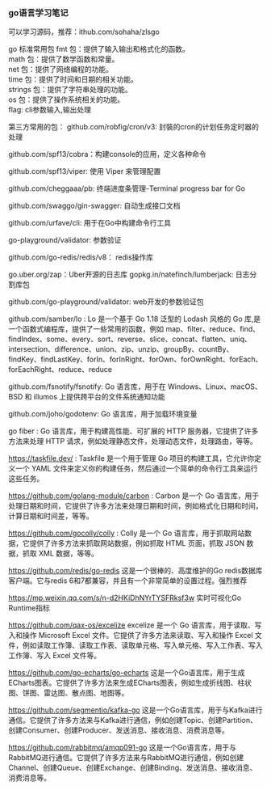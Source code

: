 ### go语言学习笔记

可以学习源码，推荐：ithub.com/sohaha/zlsgo

go 标准常用包
fmt 包：提供了输入输出和格式化的函数。  
math 包：提供了数学函数和常量。   
net 包：提供了网络编程的功能。   
time 包：提供了时间和日期的相关功能。   
strings 包：提供了字符串处理的功能。   
os 包：提供了操作系统相关的功能。  
flag: cli参数输入,输出处理   


第三方常用的包：
github.com/robfig/cron/v3: 封裝的cron的计划任务定时器的处理

github.com/spf13/cobra：构建console的应用，定义各种命令   

github.com/spf13/viper: 使用 Viper 来管理配置

github.com/cheggaaa/pb: 终端进度条管理-Terminal progress bar for Go

github.com/swaggo/gin-swagger: 自动生成接口文档

github.com/urfave/cli: 用于在Go中构建命令行工具

go-playground/validator: 参数验证

github.com/go-redis/redis/v8： redis操作库

go.uber.org/zap：Uber开源的日志库
gopkg.in/natefinch/lumberjack: 日志分割库包

github.com/go-playground/validator: web开发的参数验证包

github.com/samber/lo : Lo 是一个基于 Go 1.18 泛型的 Lodash 风格的 Go 库,是一个函数式编程库，提供了一些常用的函数，例如 map、filter、reduce、find、findIndex、some、every、sort、reverse、slice、concat、flatten、uniq、intersection、difference、union、zip、unzip、groupBy、countBy、findKey、findLastKey、forIn、forInRight、forOwn、forOwnRight、forEach、forEachRight、reduce、reduce

github.com/fsnotify/fsnotify: Go 语言库，用于在 Windows、Linux、macOS、BSD 和 illumos 上提供跨平台的文件系统通知功能

github.com/joho/godotenv: Go 语言库，用于加载环境变量

go fiber : Go 语言库，用于构建高性能、可扩展的 HTTP 服务器，它提供了许多方法来处理 HTTP 请求，例如处理静态文件，处理动态文件，处理路由，等等。

https://taskfile.dev/ : Taskfile 是一个用于管理 Go 项目的构建工具，它允许你定义一个 YAML 文件来定义你的构建任务，然后通过一个简单的命令行工具来运行这些任务。

https://github.com/golang-module/carbon : Carbon 是一个 Go 语言库，用于处理日期和时间，它提供了许多方法来处理日期和时间，例如格式化日期和时间，计算日期和时间差，等等。
    
https://github.com/gocolly/colly : Colly 是一个 Go 语言库，用于抓取网站数据，它提供了许多方法来抓取网站数据，例如抓取 HTML 页面，抓取 JSON 数据，抓取 XML 数据，等等。

https://github.com/redis/go-redis 这是一个很棒的、高度维护的Go redis数据库客户端。它与redis 6和7都兼容，并且有一个非常简单的设置过程。强烈推荐

https://mp.weixin.qq.com/s/n-d2HKiDhNYrTYSFRksf3w 实时可视化Go Runtime指标

https://github.com/qax-os/excelize excelize 是一个 Go 语言库，用于读取、写入和操作 Microsoft Excel 文件。它提供了许多方法来读取、写入和操作 Excel 文件，例如读取工作簿、读取工作表、读取单元格、写入单元格、写入工作表、写入工作簿、写入 Excel 文件等。

https://github.com/go-echarts/go-echarts 这是一个Go语言库，用于生成ECharts图表。它提供了许多方法来生成ECharts图表，例如生成折线图、柱状图、饼图、雷达图、散点图、地图等。

https://github.com/segmentio/kafka-go 这是一个Go语言库，用于与Kafka进行通信。它提供了许多方法来与Kafka进行通信，例如创建Topic、创建Partition、创建Consumer、创建Producer、发送消息、接收消息、消费消息等。

https://github.com/rabbitmq/amqp091-go 这是一个Go语言库，用于与RabbitMQ进行通信。它提供了许多方法来与RabbitMQ进行通信，例如创建Channel、创建Queue、创建Exchange、创建Binding、发送消息、接收消息、消费消息等。


